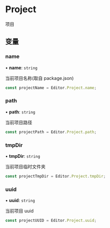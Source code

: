 # Project

项目

## 变量

### name

• **name**: `string`

当前项目名称(取自 package.json)

```typescript
const projectName = Editor.Project.name;
```

### path

• **path**: `string`

当前项目路径

```typescript
const projectPath = Editor.Project.path;
```

### tmpDir

• **tmpDir**: `string`

当前项目临时文件夹

```typescript
const projectTmpDir = Editor.Project.tmpDir;
```

<!-- ### type

• **type**: ``"2d"`` \| ``"3d"``

当前项目类型
谨慎使用，之后会被移除

```typescript
const projectType = Editor.Project.type;
``` -->

### uuid

• **uuid**: `string`

当前项目 uuid

```typescript
const projectUUID = Editor.Project.uuid;
```

<!-- ## 函数

### add

▸ **add**(path: `string`): `any`

添加一个项目
谨慎使用，之后会被移除

**请求参数**

| Name   | Type     | Description |
| :----- | :------- | ----------- |
| `path` | `string` | 项目路径     |

```typescript
Editor.Project.add('E:\\CocosCreatorWorkSpace\\HelloWorld');
```

### create

▸ **create**(): `any`

创建一个项目
谨慎使用，之后会被移除

```typescript
Editor.Project.create();
```

### open

▸ **open**(path?: `string`): Promise<`any`\>

打开一个项目
谨慎使用，之后会被移除

**请求参数**

| Name    | Type     | Description |
| :------ | :------- | ----------- |
| `path?` | `string` | 项目路径     |

**返回结果**

Promise<`any`\>

```typescript
await Editor.Project.open('E:\\CocosCreatorWorkSpace\\HelloWorld');
``` -->
